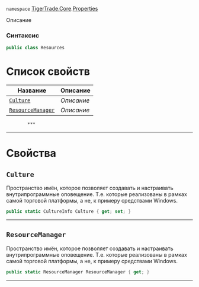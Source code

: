 
`namespace` [TigerTrade.Core](../../TigerTrade.Core.md).[Properties](../../TigerTrade.Core/Properties.md)


Описание

### Синтаксис
```csharp
public class Resources
```


# Список свойств
| Название | Описание |
| --- | --- |
| [`Culture`](#property-culture) | *Описание* |
| [`ResourceManager`](#property-resourcemanager) | *Описание* |




            ***  
 ***  
# Свойства

## `Culture`<a href="property-culture" id="property-culture"></a>
Пространство имён, которое позволяет создавать и настраивать внутрипрограммные оповещение. Т.е. которые реализованы в рамках самой торговой платформы, а не, к примеру средствами Windows.

```csharp
public static CultureInfo Culture { get; set; }
```  
***

## `ResourceManager`<a href="property-resourcemanager" id="property-resourcemanager"></a>
Пространство имён, которое позволяет создавать и настраивать внутрипрограммные оповещение. Т.е. которые реализованы в рамках самой торговой платформы, а не, к примеру средствами Windows.

```csharp
public static ResourceManager ResourceManager { get; }
```  
***


